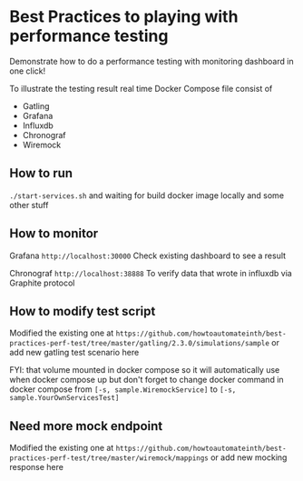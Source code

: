 # Best Practices to playing with performance testing
Demonstrate how to do a performance testing with monitoring dashboard in one click!

To illustrate the testing result real time Docker Compose file consist of
- Gatling
- Grafana
- Influxdb
- Chronograf
- Wiremock

## How to run
`./start-services.sh`
and waiting for build docker image locally and some other stuff

## How to monitor
Grafana
`http://localhost:30000`
Check existing dashboard to see a result

Chronograf
`http://localhost:38888`
To verify data that wrote in influxdb via Graphite protocol

## How to modify test script
Modified the existing one at 
`https://github.com/howtoautomateinth/best-practices-perf-test/tree/master/gatling/2.3.0/simulations/sample`
or add new gatling test scenario here

FYI: that volume mounted in docker compose so it will automatically use when docker compose up but don't forget to change docker command in docker compose from 
`[-s, sample.WiremockService]`
to
`[-s, sample.YourOwnServicesTest]`

## Need more mock endpoint
Modified the existing one at 
`https://github.com/howtoautomateinth/best-practices-perf-test/tree/master/wiremock/mappings`
or add new mocking response here 

